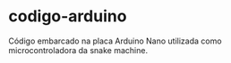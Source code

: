 # codigo-arduino
Código embarcado na placa Arduino Nano utilizada como microcontroladora da snake machine.
